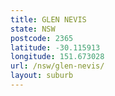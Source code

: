 ```yaml
---
title: GLEN NEVIS
state: NSW
postcode: 2365
latitude: -30.115913
longitude: 151.673028
url: /nsw/glen-nevis/
layout: suburb
---
```

